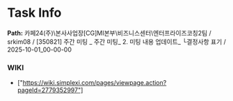 # Task Info

**Path:** 카페24(주)\본사사업장\[CG]MI본부\비즈니스센터\엔터프라이즈코칭2팀 / srkim08 / [350821] 주간 미팅 _ 주간 미팅_ 2. 미팅 내용 업데이트_ └결정사항 표기 / 2025-10-01_00-00-00

### WIKI
- ["https://wiki.simplexi.com/pages/viewpage.action?pageId=2779352997"]

